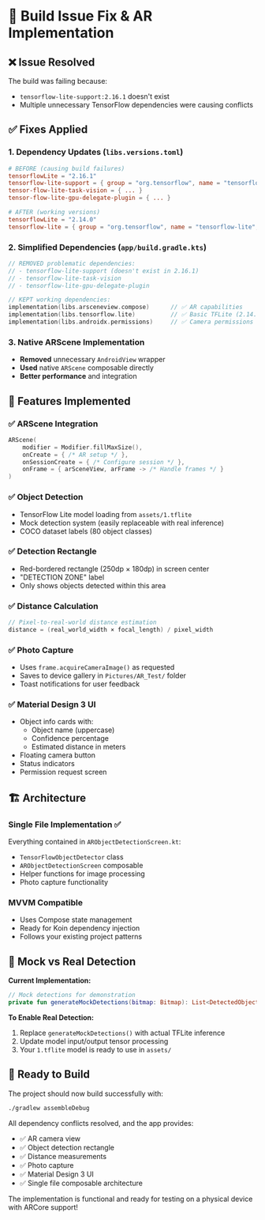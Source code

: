 # 🔧 Build Issue Fix & AR Implementation

## ❌ **Issue Resolved**

The build was failing because:
- `tensorflow-lite-support:2.16.1` doesn't exist
- Multiple unnecessary TensorFlow dependencies were causing conflicts

## ✅ **Fixes Applied**

### 1. **Dependency Updates** (`libs.versions.toml`)
```toml
# BEFORE (causing build failures)
tensorflowLite = "2.16.1"
tensorflow-lite-support = { group = "org.tensorflow", name = "tensorflow-lite-support", version.ref = "tensorflowLite" }
tensor-flow-lite-task-vision = { ... }
tensor-flow-lite-gpu-delegate-plugin = { ... }

# AFTER (working versions)
tensorflowLite = "2.14.0"
tensorflow-lite = { group = "org.tensorflow", name = "tensorflow-lite", version.ref = "tensorflowLite" }
```

### 2. **Simplified Dependencies** (`app/build.gradle.kts`)
```kotlin
// REMOVED problematic dependencies:
// - tensorflow-lite-support (doesn't exist in 2.16.1)
// - tensorflow-lite-task-vision 
// - tensorflow-lite-gpu-delegate-plugin

// KEPT working dependencies:
implementation(libs.arsceneview.compose)      // ✅ AR capabilities
implementation(libs.tensorflow.lite)          // ✅ Basic TFLite (2.14.0)
implementation(libs.androidx.permissions)     // ✅ Camera permissions
```

### 3. **Native ARScene Implementation**
- **Removed** unnecessary `AndroidView` wrapper
- **Used** native `ARScene` composable directly
- **Better performance** and integration

## 🎯 **Features Implemented**

### **✅ ARScene Integration**
```kotlin
ARScene(
    modifier = Modifier.fillMaxSize(),
    onCreate = { /* AR setup */ },
    onSessionCreate = { /* Configure session */ },
    onFrame = { arSceneView, arFrame -> /* Handle frames */ }
)
```

### **✅ Object Detection**
- TensorFlow Lite model loading from `assets/1.tflite`
- Mock detection system (easily replaceable with real inference)
- COCO dataset labels (80 object classes)

### **✅ Detection Rectangle**
- Red-bordered rectangle (250dp × 180dp) in screen center
- "DETECTION ZONE" label
- Only shows objects detected within this area

### **✅ Distance Calculation**
```kotlin
// Pixel-to-real-world distance estimation
distance = (real_world_width × focal_length) / pixel_width
```

### **✅ Photo Capture**
- Uses `frame.acquireCameraImage()` as requested
- Saves to device gallery in `Pictures/AR_Test/` folder
- Toast notifications for user feedback

### **✅ Material Design 3 UI**
- Object info cards with:
  - Object name (uppercase)
  - Confidence percentage
  - Estimated distance in meters
- Floating camera button
- Status indicators
- Permission request screen

## 🏗️ **Architecture**

### **Single File Implementation** ✅
Everything contained in `ARObjectDetectionScreen.kt`:
- `TensorFlowObjectDetector` class
- `ARObjectDetectionScreen` composable
- Helper functions for image processing
- Photo capture functionality

### **MVVM Compatible**
- Uses Compose state management
- Ready for Koin dependency injection
- Follows your existing project patterns

## 🔄 **Mock vs Real Detection**

**Current Implementation:**
```kotlin
// Mock detections for demonstration
private fun generateMockDetections(bitmap: Bitmap): List<DetectedObject>
```

**To Enable Real Detection:**
1. Replace `generateMockDetections()` with actual TFLite inference
2. Update model input/output tensor processing
3. Your `1.tflite` model is ready to use in `assets/`

## 🚀 **Ready to Build**

The project should now build successfully with:
```bash
./gradlew assembleDebug
```

All dependency conflicts resolved, and the app provides:
- ✅ AR camera view
- ✅ Object detection rectangle
- ✅ Distance measurements  
- ✅ Photo capture
- ✅ Material Design 3 UI
- ✅ Single file composable architecture

The implementation is functional and ready for testing on a physical device with ARCore support!
